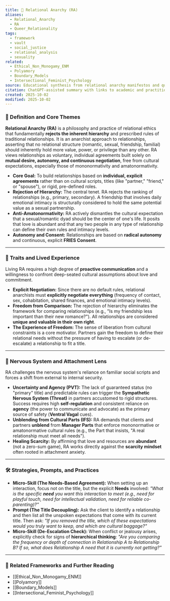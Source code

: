 ```yaml
---
title: 🖤 Relational Anarchy (RA)
aliases:
  - Relational_Anarchy
  - RA
  - Queer_Relationality
tags:
  - framework
  - vault
  - social_justice
  - relational_analysis
  - sexuality
related:
  - Ethical_Non_Monogamy_ENM
  - Polyamory
  - Boundary_Models
  - Intersectional_Feminist_Psychology
source: Educational synthesis from relational anarchy manifestos and queer theory
citation: ChatGPT-assisted summary with links to academic and practitioner materials
created: 2025-10-02
modified: 2025-10-02
---
```


<!-- @format -->

### 🧩 Definition and Core Themes

**Relational Anarchy (RA)** is a philosophy and practice of relational ethics that fundamentally **rejects the inherent hierarchy** and prescribed rules of traditional relationships. It is an anarchist approach to relationships, asserting that no relational structure (romantic, sexual, friendship, familial) should inherently hold more value, power, or privilege than any other. RA views relationships as voluntary, individual agreements built solely on **mutual desire, autonomy, and continuous negotiation**, free from cultural expectations, especially those of mononormativity and amatonormativity.

- **Core Goal:** To build relationships based on **individual, explicit agreements** rather than on cultural scripts, titles (like "partner," "friend," or "spouse"), or rigid, pre-defined roles.
- **Rejection of Hierarchy:** The central tenet. RA rejects the ranking of relationships (e.g., primary, secondary). A friendship that involves daily emotional intimacy is structurally considered to hold the same potential value as a sexual partnership.
- **Anti-Amatonormativity:** RA actively dismantles the cultural expectation that a sexual/romantic dyad should be the center of one's life. It posits that love is abundant and that any two people in any type of relationship can define their own rules and intimacy levels.
- **Autonomy and Consent:** Relationships are based on **radical autonomy** and continuous, explicit **FRIES Consent**.

---

### 🌿 Traits and Lived Experience

Living RA requires a high degree of **proactive communication** and a willingness to confront deep-seated cultural assumptions about love and commitment.

- **Explicit Negotiation:** Since there are no default rules, relational anarchists must **explicitly negotiate everything** (frequency of contact, sex, cohabitation, shared finances, and emotional intimacy levels).
- **Freedom from Comparison:** The rejection of hierarchy eliminates the framework for comparing relationships (e.g., "Is my friendship less important than their new romance?"). All relationships are considered **unique and valuable in their own right**.
- **The Experience of Freedom:** The sense of liberation from cultural constraints is a core motivator. Partners gain the freedom to define their relational needs without the pressure of having to escalate (or de-escalate) a relationship to fit a title.

---

### 🧠 Nervous System and Attachment Lens

RA challenges the nervous system's reliance on familiar social scripts and forces a shift from external to internal security.

- **Uncertainty and Agency (PVT):** The lack of guaranteed status (no "primary" title) and predictable rules can trigger the **Sympathetic Nervous System (Threat)** in partners accustomed to rigid structures. Success requires high **self-regulation** and consistent reliance on **agency** (the power to communicate and advocate) as the primary source of safety (**Ventral Vagal** cues).
- **Unblending from Cultural Parts (IFS):** RA demands that clients and partners **unblend** from **Manager Parts** that enforce mononormative or amatonormative cultural rules (e.g., the Part that insists, "A real relationship must meet all needs").
- **Healing Scarcity:** By affirming that love and resources are **abundant** (not a zero-sum game), RA works directly against the **scarcity mindset** often rooted in attachment anxiety.

---

### 🛠️ Strategies, Prompts, and Practices

- **Micro-Skill (The Needs-Based Agreement):** When setting up an interaction, focus not on the title, but the explicit **Needs** involved: _"What is the specific **need** you want this interaction to meet (e.g., need for playful touch, need for intellectual validation, need for reliable co-parenting)?"_
- **Prompt (The Title Decoupling):** Ask the client to identify a relationship and then list all the unspoken expectations that come with its current title. Then ask: _"If you removed the title, which of these expectations would you truly want to keep, and which are cultural baggage?"_
- **Micro-Skill (De-Escalation Check):** When conflict or jealousy arises, explicitly check for signs of **hierarchical thinking**: _"Are you comparing the frequency or depth of connection in Relationship A to Relationship B? If so, what does Relationship A need that it is currently not getting?"_

---

### 🔗 Related Frameworks and Further Reading

- [[Ethical_Non_Monogamy_ENM]]
- [[Polyamory]]
- [[Boundary_Models]]
- [[Intersectional_Feminist_Psychology]]
